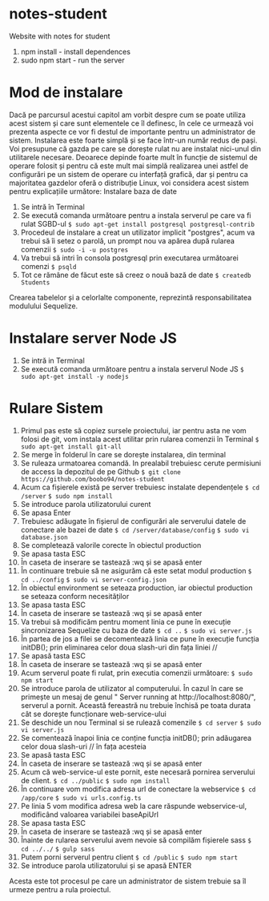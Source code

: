 # notes-student
Website with notes for student

1. npm install - install dependences
2. sudo npm start - run the server


# Mod de instalare

Dacă pe parcursul acestui capitol am vorbit despre cum se poate utiliza acest sistem și care sunt elementele ce îl definesc, în cele ce urmează voi prezenta aspecte ce vor fi destul de importante pentru un administrator de sistem. Instalarea este foarte simplă și se face într-un număr redus de pași. Voi presupune că gazda pe care se dorește rulat nu are instalat nici-unul din utilitarele necesare. Deoarece depinde foarte mult în funcție de sistemul de operare folosit și pentru că este mult mai simplă realizarea unei astfel de configurări pe un sistem de operare cu interfață grafică, dar și pentru ca majoritatea gazdelor oferă o distribuție Linux, voi considera acest sistem pentru explicațiile următore:
Instalare baza de date

1. Se intră în Terminal
2. Se execută comanda următoare pentru a instala serverul pe care va fi rulat SGBD-ul
```$ sudo apt-get install postgresql postgresql-contrib```
3. Procedeul de instalare a creat un utilizator implicit "postgres", acum va trebui să îi setez o parolă, un prompt nou va apărea după rularea comenzii
```$ sudo -i -u postgres```
4. Va trebui să intri în consola postgresql prin executarea următoarei comenzi 
```$ psqld```
5. Tot ce rămâne de făcut este să creez o nouă bază de date 
```$ createdb Students```

Crearea tabelelor și a celorlalte componente, reprezintă responsabilitatea modulului Sequelize.

# Instalare server Node JS

1. Se intră in Terminal
2. Se execută comanda următoare pentru a instala serverul Node JS
```$ sudo apt-get install -y nodejs```

# Rulare Sistem

1. Primul pas este să copiez sursele proiectului, iar pentru asta ne vom folosi de git, vom instala acest utilitar prin rularea comenzii în Terminal
```$ sudo apt-get install git-all```
2. Se merge în folderul în care se dorește instalarea, din terminal
3. Se ruleaza urmatoarea comandă. In prealabil trebuiesc cerute permisiuni de access la depozitul de pe Github
```$ git clone https://github.com/boobo94/notes-student```
4. Acum ca fișierele există pe server trebuiesc instalate dependențele
```$ cd /server```
```$ sudo npm install```
5. Se introduce parola utilizatorului curent
6. Se apasa Enter
7. Trebuiesc adăugate în fișierul de configurări ale serverului datele de conectare ale bazei de date
```$ cd /server/database/config```
```$ sudo vi database.json```
8. Se completează valorile corecte în obiectul production
9. Se apasa tasta ESC
10. În caseta de inserare se tastează :wq și se apasă enter
11. În continuare trebuie să ne asigurăm că este setat modul production
```$ cd ../config```
```$ sudo vi server-config.json```
12. În obiectul environment se seteaza production, iar obiectul production se seteaza conform necesităților
13. Se apasa tasta ESC
14. În caseta de inserare se tastează :wq și se apasă enter
15. Va trebui să modificăm pentru moment linia ce pune în execuție sincronizarea Sequelize cu baza de date
```$ cd ..```
```$ sudo vi server.js```
16. În partea de jos a filei se decomentează linia ce pune în execuție funcția initDB(); prin eliminarea celor doua slash-uri din fața liniei //
17. Se apasă tasta ESC
18. În caseta de inserare se tastează :wq și se apasă enter
19. Acum serverul poate fi rulat, prin executia comenzii următoare:
```$ sudo npm start```
20. Se introduce parola de utilizator al computerului. În cazul în care se primește un mesaj de genul " Server running at http://localhost:8080/", serverul a pornit. Această fereastră nu trebuie închisă pe toata durata cât se dorește funcționare web-service-ului
21. Se deschide un nou Terminal si se rulează comenzile
```$ cd server```
```$ sudo vi server.js```
22. Se comentează înapoi linia ce conține funcția initDB(); prin adăugarea celor doua slash-uri // în fața acesteia
23. Se apasă tasta ESC
24. În caseta de inserare se tastează :wq și se apasă enter
25. Acum că web-service-ul este pornit, este necesară pornirea serverului de client. 
```$ cd ../public```
```$ sudo npm install```
26. În continuare vom modifica adresa url de conectare la webservice
```$ cd /app/core```
```$ sudo vi urls.config.ts```
27. Pe linia 5 vom modifica adresa web la care răspunde webservice-ul, modificând valoarea variabilei baseApiUrl
28. Se apasa tasta ESC
29. În caseta de inserare se tastează :wq și se apasă enter
30. Înainte de rularea serverului avem nevoie să compilăm fișierele sass
```$ cd ../../```
```$ gulp sass```
31. Putem porni serverul pentru client
```$ cd /public```
```$ sudo npm start```
32. Se introduce parola utilizatorului și se apasă ENTER

Acesta este tot procesul pe care un administrator de sistem trebuie sa îl urmeze pentru a rula proiectul.
